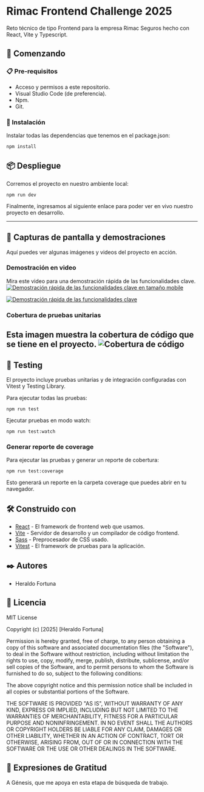 # Rimac Frontend Challenge 2025

Reto técnico de tipo Frontend para la empresa Rimac Seguros hecho con React, Vite y Typescript.

## 🚀 Comenzando

### 📋 Pre-requisitos

- Acceso y permisos a este repositorio.
- Visual Studio Code (de preferencia).
- Npm.
- Git.

### 🔧 Instalación

Instalar todas las dependencias que tenemos en el package.json:

```
npm install
```

## 📦 Despliegue

Corremos el proyecto en nuestro ambiente local:

```
npm run dev
```

Finalmente, ingresamos al siguiente enlace para poder ver en vivo nuestro proyecto en desarrollo.

---

## 📸 Capturas de pantalla y demostraciones

Aquí puedes ver algunas imágenes y videos del proyecto en acción.

### Demostración en video

Mira este video para una demostración rápida de las funcionalidades clave.
[![Demostración rápida de las funcionalidades clave en tamaño mobile](assets/thumbnail.png)](assets/demo-mobile.mp4 "Demostración rápida de las funcionalidades clave en tamaño mobile")

[![Demostración rápida de las funcionalidades clave](assets/thumbnail.png)](assets/demo-desktop.mp4 "Demostración rápida de las funcionalidades clave")

### Cobertura de pruebas unitarias

Esta imagen muestra la cobertura de código que se tiene en el proyecto.
![Cobertura de código](assets/coverage.png "Cobertura de código")
---

## 🧪 Testing

El proyecto incluye pruebas unitarias y de integración configuradas con Vitest y Testing Library.

Para ejecutar todas las pruebas:

```
npm run test
```

Ejecutar pruebas en modo watch:

```
npm run test:watch
```

### Generar reporte de coverage

Para ejecutar las pruebas y generar un reporte de cobertura:

```
npm run test:coverage
```

Esto generará un reporte en la carpeta coverage que puedes abrir en tu navegador.

## 🛠️ Construido con

- [React](https://v3.vuejs.org/) - El framework de frontend web que usamos.
- [Vite](https://vite.dev/) - Servidor de desarrollo y un compilador de código frontend.
- [Sass](https://sass-lang.com/) - Preprocesador de CSS usado.
- [Vitest](https://vitest.dev/) - El framework de pruebas para la aplicación.

## ✒️ Autores

- Heraldo Fortuna

## 📄 Licencia

MIT License

Copyright (c) [2025] [Heraldo Fortuna]

Permission is hereby granted, free of charge, to any person obtaining a copy of this software and associated documentation files (the "Software"), to deal in the Software without restriction, including without limitation the rights to use, copy, modify, merge, publish, distribute, sublicense, and/or sell copies of the Software, and to permit persons to whom the Software is furnished to do so, subject to the following conditions:

The above copyright notice and this permission notice shall be included in all copies or substantial portions of the Software.

THE SOFTWARE IS PROVIDED "AS IS", WITHOUT WARRANTY OF ANY KIND, EXPRESS OR IMPLIED, INCLUDING BUT NOT LIMITED TO THE WARRANTIES OF MERCHANTABILITY, FITNESS FOR A PARTICULAR PURPOSE AND NONINFRINGEMENT. IN NO EVENT SHALL THE AUTHORS OR COPYRIGHT HOLDERS BE LIABLE FOR ANY CLAIM, DAMAGES OR OTHER LIABILITY, WHETHER IN AN ACTION OF CONTRACT, TORT OR OTHERWISE, ARISING FROM, OUT OF OR IN CONNECTION WITH THE SOFTWARE OR THE USE OR OTHER DEALINGS IN THE SOFTWARE.

## 🎁 Expresiones de Gratitud

A Génesis, que me apoya en esta etapa de búsqueda de trabajo.
